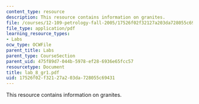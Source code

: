 ```yaml
---
content_type: resource
description: This resource contains information on granites.
file: /courses/12-109-petrology-fall-2005/17526f02f32127a203da728055c69431_lab_8_gr1.pdf
file_type: application/pdf
learning_resource_types:
- Labs
ocw_type: OCWFile
parent_title: Labs
parent_type: CourseSection
parent_uid: 475f89d7-044b-5978-ef28-6936e65fcc57
resourcetype: Document
title: lab_8_gr1.pdf
uid: 17526f02-f321-27a2-03da-728055c69431
---
```

This resource contains information on granites.

